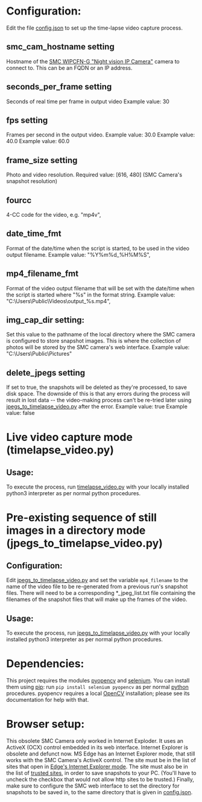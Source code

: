 # Configuration:
Edit the file [config.json](config.json) to set up the time-lapse video capture process.
## smc_cam_hostname setting
Hostname of the
[SMC WIPCFN-G "Night vision IP Camera"](https://data2.manualslib.com/pdf2/37/3667/366667-smc_networks/wipcfng.pdf?c6851c21280a3337f495b88814bd2e3e&take=binary)
camera to connect to.
This can be an FQDN or an IP address.
## seconds_per_frame setting
Seconds of real time per frame in output video
Example value: 30
## fps setting
Frames per second in the output video.
Example value: 30.0
Example value: 40.0
Example value: 60.0
## frame_size setting
Photo and video resolution.
Required value: [616, 480] (SMC Camera's snapshot resolution)
## fourcc
4-CC code for the video, e.g. "mp4v",
## date_time_fmt
Format of the date/time when the script is started, to be used in the video output filename. 
Example value: "%Y%m%d_%H%M%S",
## mp4_filename_fmt
Format of the video output filename that will be set with the date/time when the script is started where "%s" in the
format string.
Example value: "C:\\Users\\Public\\Videos\\output_%s.mp4",
## img_cap_dir setting:
Set this value to the pathname of the local directory where the SMC camera is configured to store snapshot images.
This is where the collection of photos will be stored by the SMC camera's web interface.
Example value: "C:\\Users\\Public\\Pictures"
## delete_jpegs setting
If set to true, the snapshots will be deleted as they're processed, to save disk space.
The downside of this is that any errors during the process will result in lost data -- the video-making process can't be
re-tried later using [jpegs_to_timelapse_video.py](jpegs_to_timelapse_video.py) after the error.
Example value: true
Example value: false

# Live video capture mode (timelapse_video.py)
## Usage:
To execute the process, run [timelapse_video.py](timelapse_video.py) with your locally installed python3 interpreter as
per normal python procedures.

# Pre-existing sequence of still images in a directory mode (jpegs_to_timelapse_video.py)
## Configuration:
Edit [jpegs_to_timelapse_video.py](jpegs_to_timelapse_video.py) and set the variable `mp4_filename` to the name of the
video file to be re-generated from a previous run's snapshot files.
There will need to be a corresponding *_jpeg_list.txt file containing the filenames of the snapshot files that will make
up the frames of the video.
## Usage:
To execute the process, run [jpegs_to_timelapse_video.py](jpegs_to_timelapse_video.py) with your locally installed
python3 interpreter as per normal python procedures.

# Dependencies:
This project requires the modules [pyopencv](https://pypi.org/project/pyopencv/)
and [selenium](https://pypi.org/project/selenium).
You can install them using [pip](https://pypi.org/project/pip/):
run `pip install selenium pyopencv` as per normal [python](https://www.python.org/) procedures.
pyopencv requires a local [OpenCV](https://opencv.org/) installation; please see its documentation for help with that.

# Browser setup:
This obsolete SMC Camera only worked in Internet Exploder.
It uses an ActiveX (OCX) control embedded in its web interface.
Internet Explorer is obsolete and defunct now.
MS Edge has an Internet Explorer mode, that still works with the SMC Camera's ActiveX control.
The site must be in the list of sites that open in
[Edge's Internet Explorer mode](https://mcmw.abilitynet.org.uk/how-to-use-internet-explorer-mode-in-the-microsoft-edge-browser-for-windows-11).
The site must also be in the list of
[trusted sites](https://www.ias.edu/itg/content/how-add-trusted-sites-internet-explorer),
in order to save snapshots to your PC.
(You'll have to uncheck the checkbox that would not allow http sites to be trusted.)
Finally, make sure to configure the SMC web interface to set the directory for snapshots to be saved in,
to the same directory that is given in [config.json](config.json).
